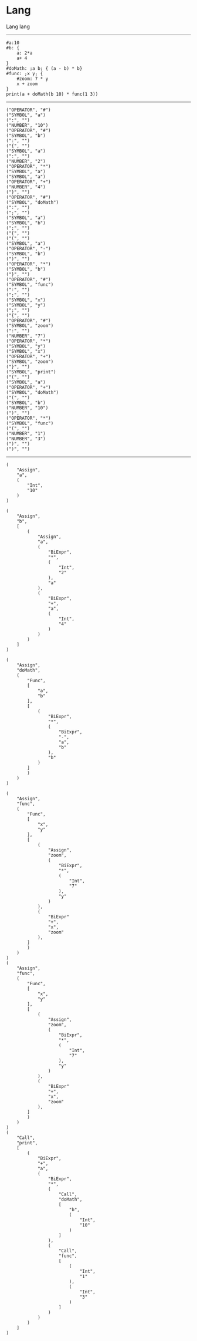 # Lang
Lang lang

--------------------------------------------------

    #a:10
    #b: {
        a: 2*a
        a+ 4
    }
    #doMath: ;a b; { (a - b) * b}
    #func: ;x y; {
        #zoom: 7 * y
        x + zoom
    }
    print(a + doMath(b 10) * func(1 3))

--------------------------------------------------
    ("OPERATOR", "#")
    ("SYMBOL", "a")
    (":", "")
    ("NUMBER", "10")
    ("OPERATOR", "#")
    ("SYMBOL", "b")
    (":", "")
    ("{", "")
    ("SYMBOL", "a")
    (":", "")
    ("NUMBER", "2")
    ("OPERATOR", "*")
    ("SYMBOL", "a")
    ("SYMBOL", "a")
    ("OPERATOR", "+")
    ("NUMBER", "4")
    ("}", "")
    ("OPERATOR", "#")
    ("SYMBOL", "doMath")
    (":", "")
    (";", "")
    ("SYMBOL", "a")
    ("SYMBOL", "b")
    (";", "")
    ("{", "")
    ("(", "")
    ("SYMBOL", "a")
    ("OPERATOR", "-")
    ("SYMBOL", "b")
    (")", "")
    ("OPERATOR", "*")
    ("SYMBOL", "b")
    ("}", "")
    ("OPERATOR", "#")
    ("SYMBOL", "func")
    (":", "")
    (";", "")
    ("SYMBOL", "x")
    ("SYMBOL", "y")
    (";", "")
    ("{", "")
    ("OPERATOR", "#")
    ("SYMBOL", "zoom")
    (":", "")
    ("NUMBER", "7")
    ("OPERATOR", "*")
    ("SYMBOL", "y")
    ("SYMBOL", "x")
    ("OPERATOR", "+")
    ("SYMBOL", "zoom")
    ("}", "")
    ("SYMBOL", "print")
    ("(", "")
    ("SYMBOL", "a")
    ("OPERATOR", "+")
    ("SYMBOL", "doMath")
    ("(", "")
    ("SYMBOL", "b")
    ("NUMBER", "10")
    (")", "")
    ("OPERATOR", "*")
    ("SYMBOL", "func")
    ("(", "")
    ("NUMBER", "1")
    ("NUMBER", "3")
    (")", "")
    (")", "")
--------------------------------------------------

    (
        "Assign", 
        "a", 
        (
            "Int", 
            "10"
        )
    )

    (
        "Assign", 
        "b", 
        [
            (
                "Assign", 
                "a", 
                (
                    "BiExpr", 
                    "*", 
                    (
                        "Int", 
                        "2"
                    ), 
                    "a"
                ), 
                (
                    "BiExpr", 
                    "+", 
                    "a", 
                    (
                        "Int", 
                        "4"
                    )
                )
            )
        ]
    )

    (
        "Assign", 
        "doMath", 
        (
            "Func", 
            [
                "a", 
                "b"
            ], 
            [
                (
                    "BiExpr", 
                    "*", 
                    (
                        "BiExpr", 
                        "-", 
                        "a", 
                        "b"
                    ), 
                    "b"
                )
            ]
            )
        )
    )

    (
        "Assign", 
        "func", 
        (
            "Func", 
            [
                "x", 
                "y"
            ], 
            [
                (
                    "Assign", 
                    "zoom", 
                    (
                        "BiExpr", 
                        "*", 
                        (
                            "Int", 
                            "7"
                        ), 
                        "y"
                    )
                ), 
                (
                    "BiExpr"
                    "+", 
                    "x", 
                    "zoom"
                ), 
            ]
            )
        )
    )
    (
        "Assign", 
        "func", 
        (
            "Func", 
            [
                "x", 
                "y"
            ], 
            [
                (
                    "Assign", 
                    "zoom", 
                    (
                        "BiExpr", 
                        "*", 
                        (
                            "Int", 
                            "7"
                        ), 
                        "y"
                    )
                ), 
                (
                    "BiExpr"
                    "+", 
                    "x", 
                    "zoom"
                ), 
            ]
            )
        )
    )
    (
        "Call", 
        "print", 
        [
            (
                "BiExpr", 
                "+", 
                "a", 
                (
                    "BiExpr", 
                    "*", 
                    (
                        "Call", 
                        "doMath", 
                        [
                            "b", 
                            (
                                "Int", 
                                "10"
                            )
                        ]
                    ), 
                    (
                        "Call", 
                        "func", 
                        [
                            (
                                "Int", 
                                "1"
                            ), 
                            (
                                "Int", 
                                "3"
                            )
                        ]
                    )
                )
            )
        ]
    )
